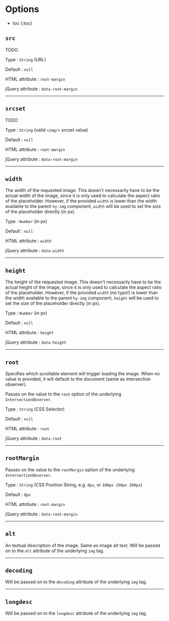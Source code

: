 # Options

* toc
{:toc}

## `src`
TODO

Type
: `String` (URL)

Default
: `null`

HTML attribute
: `root-margin`

jQuery attribute
: `data-root-margin`

***

## `srcset`
TODO

Type
: `String` (valid `<img/>` srcset value)

Default
: `null`

HTML attribute
: `root-margin`

jQuery attribute
: `data-root-margin`

***

## `width`
The width of the requested image. This doesn't necessarily have to be the actual width of the image, since it is only used to calculate the aspect ratio of the placeholder.
However, if the provided `width` is lower than the width available to the parent `hy-img` component, `width` will be used to set the size of the placeholder directly (in px).

Type
: `Number` (in px)

Default
: `null`

HTML attribute
: `width`

jQuery attribute
: `data-width`

***

## `height`
The height of the requested image. This doesn't necessarily have to be the actual height of the image, since it is only used to calculate the aspect ratio of the placeholder.
However, if the provided `width` (no typo!) is lower than the width available to the parent `hy-img` component, `height` will be used to set the size of the placeholder directly (in px).

Type
: `Number` (in px)

Default
: `null`

HTML attribute
: `height`

jQuery attribute
: `data-height`

***

## `root`
Specifies which scrollable element will trigger loading the image.
When no value is provided, it will default to the document (same as intersection observer).

Passes on the value to the `root` option of the underlying `IntersectionObserver`.

Type
: `String` (CSS Selector)

Default
: `null`

HTML attribute
: `root`

jQuery attribute
: `data-root`

***

## `rootMargin`
Passes on the value to the `rootMargin` option of the underlying `IntersectionObserver`.

Type
: `String` (CSS Position String, e.g. `0px`, or `100px 150px 200px`)

Default
: `0px`

HTML attribute
: `root-margin`

jQuery attribute
: `data-root-margin`

***

## `alt`
An textual description of the image. Same as image alt text.
Will be passed on to the `alt` attribute of the underlying `img` tag.

***

## `decoding`
Will be passed on to the `decoding` attribute of the underlying `img` tag.

***

## `longdesc`
Will be passed on to the `longdesc` attribute of the underlying `img` tag.

<!-- ## `ismap`
## `usemap` -->

<!-- ## `replaceIds`
An array of HTML `id`s, that are children of this component,
that should be replaced by the HTML elements of the same `id` from another page.

If no ids are provided, hy-push-state will attempt to replace the entire content of the component ,
provided the component itself has an id.
If the component doesn't have an id,
hy-push-state will attempt to find the equivalent component in the new document based on it's tag name,
but it is highly recommended that you don't rely on this feature.

Type
: `Array` of `String` (where strings are HTML element `id`s, that are children of this component)

Default
: `[]`

jQuery attribute
: `data-replace-ids` (e.g.: `data-replace-ids="some-id,another-id"`)

HTML attribute
: `replace-ids` (e.g.: `replace-ids="some-id,another-id"`)

**Example**: Assume we have a web component `very-special` that has some state of its own,
so we don't want to replace it on a page transition.
However, we still want `a` tags inside `very-special` to trigger transitions,
so we give unique ids (per page) to the parts we want to replace, so that `very-special` remains untouched:

```html
<hy-push-state replace-ids="my-content,my-aside">
  <main id="my-content">
    Transition to <a href="/page">Another Page</a>
  </main>

  <very-special>
    This element should persist between transitions,
    but a <a href="/another-page">Link</a>
    in here should still trigger a page transition.

    <aside id="my-aside">
      The contents of this should be replaced dynamically as well.
    </aside>
  </very-special>
</hy-push-state>
```

***

## `linkSelector`
A CSS selector to find all links that can cause a page transition.

You can use this to add a blacklist CSS class, e.g. `a[href]:not(.blacklisted)`,
or a whitelist CSS class, e.g. `a[href].whitelisted`.

By default, all `a` tags with a `href` attribute are selected.
If your site follows a convention of starting internal links with `/`,
you can use `a[href^='/']` to only select links of this form.

Note that hy-push-state will still determine whether a given link points to an internal or external site,
so that this selector doesn't have to have 100% accuracy.

Type
: `String` (CSS Selector)

Default
: `'a[href]:not(.no-push-state)'`

jQuery attribute
: `data-link-selector`

HTML attribute
: `link-selector`

***

## `scrollRestoration`
TODO

Type
: `Boolean`

Default
: `false`

jQuery attribute
: `data-scroll-restoration`

HTML attribute
: `scroll-restoration`

***

## `duration`
The duration of a page transition. Use this to ensure that animations have sufficient time to finish
before the current content gets replaced with new content.

Note that hy-push-state gives you more fine-grained control over animation durations
via the [`hy-push-state-start`](events.md#hy-push-state-start) event's `waitUntil` method.

Type
: `Number` (ms)

Default
: `0`

jQuery attribute
: `data-duration`

HTML attribute
: `duration` -->
